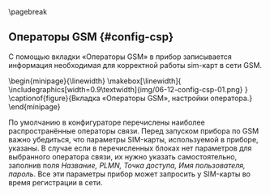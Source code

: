 \pagebreak

## Операторы GSM {#config-csp}

С помощью вкладки «Операторы GSM» в прибор записывается информация необходимая для корректной работы sim-карт в сети GSM.

\begin{minipage}{\linewidth}
	\makebox[\linewidth]{
 		\includegraphics[width=0.9\textwidth]{img/06-12-config-csp-01.png}
 	}
	\captionof{figure}{Вкладка «Операторы GSM», настройки оператора.}
\end{minipage}



По умолчанию в конфигураторе перечислены наиболее распространённые операторы связи. Перед запуском прибора по GSM важно убедиться, что параметры SIM-карты, используемой в приборе, указаны.
В случае если в перечисленных блоках нет параметров для выбранного оператора связи, их нужно указать самостоятельно, заполнив поля _Название, PLMN, Точка доступа, Имя пользователя, пароль_. Все эти параметры прибор может запросить у SIM-карты во время регистрации в сети.

